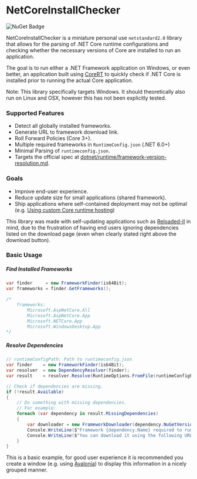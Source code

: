 # NetCoreInstallChecker
![NuGet Badge](https://img.shields.io/nuget/v/NetCoreInstallChecker)

NetCoreInstallChecker is a miniature personal use `netstandard2.0` library that allows for the parsing of .NET Core runtime configurations and checking whether the necessary versions of Core are installed to run an application.

The goal is to run either a .NET Framework application on Windows, or even better, an application built using [CoreRT](https://github.com/dotnet/corert/tree/master/samples/HelloWorld) to quickly check if .NET Core is installed prior to running the actual Core application. 

Note: This library specifically targets Windows. It should theoretically also run on Linux and OSX, however this has not been explicitly tested. 

### Supported Features

- Detect all globally installed frameworks.
- Generate URL to framework download link.
- Roll Forward Policies (Core 3+).
- Multiple required frameworks in `RuntimeConfig.json` (.NET 6.0+)
- Minimal Parsing of `runtimeconfig.json`.
- Targets the official spec at [dotnet/runtime/framework-version-resolution.md](https://github.com/dotnet/runtime/blob/main/docs/design/features/framework-version-resolution.md).

### Goals

- Improve end-user experience.
- Reduce update size for small applications (shared framework).
- Ship applications where self-contained deployment may not be optimal (e.g. [Using custom Core runtime hosting](https://docs.microsoft.com/en-us/dotnet/core/tutorials/netcore-hosting))

This library was made with self-updating applications such as [Reloaded-II](https://github.com/Reloaded-Project/Reloaded-II/) in mind, due to the frustration of having end users ignoring dependencies listed on the download page (even when clearly stated right above the download button). 

### Basic Usage

##### Find Installed Frameworks

```csharp
var finder     = new FrameworkFinder(is64Bit);
var frameworks = finder.GetFrameworks();

/*
    frameworks:
        Microsoft.AspNetCore.All
        Microsoft.AspNetCore.App
        Microsoft.NETCore.App
        Microsoft.WindowsDesktop.App
*/
```

##### Resolve Dependencies

```csharp
// runtimeConfigPath: Path to runtimeconfig.json
var finder    = new FrameworkFinder(is64Bit);
var resolver  = new DependencyResolver(finder);
var result    = resolver.Resolve(RuntimeOptions.FromFile(runtimeConfigPath));

// Check if dependencies are missing.
if (!result.Available) 
{
    // Do something with missing dependencies.
    // For example:
    foreach (var dependency in result.MissingDependencies)
    {
        var downloader = new FrameworkDownloader(dependency.NuGetVersion, dependency.FrameworkName);
        Console.WriteLine($"Framework {dependency.Name} required to run this application is missing.");
        Console.WriteLine($"You can download it using the following URL {await downloader.GetDownloadUrlAsync(Architecture.x86)}");
    }
}
```

This is a basic example, for good user experience it is recommended you create a window (e.g. using [Avalonia](https://github.com/AvaloniaUI/Avalonia)) to display this information in a nicely grouped manner.
